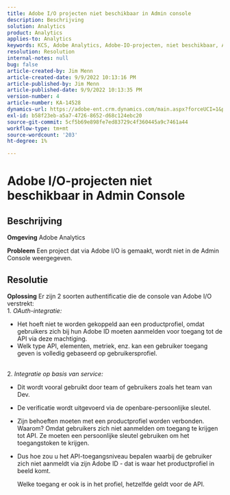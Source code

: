 ```yaml
---
title: Adobe I/O projecten niet beschikbaar in Admin console
description: Beschrijving
solution: Analytics
product: Analytics
applies-to: Analytics
keywords: KCS, Adobe Analytics, Adobe-IO-projecten, niet beschikbaar, Admin Console, OAuth-integratie, Service Based Integration
resolution: Resolution
internal-notes: null
bug: false
article-created-by: Jim Menn
article-created-date: 9/9/2022 10:13:16 PM
article-published-by: Jim Menn
article-published-date: 9/9/2022 10:13:35 PM
version-number: 4
article-number: KA-14528
dynamics-url: https://adobe-ent.crm.dynamics.com/main.aspx?forceUCI=1&pagetype=entityrecord&etn=knowledgearticle&id=79289e96-8c30-ed11-9db1-0022480866ad
exl-id: b58f23eb-a5a7-4726-8652-d68c124ebc20
source-git-commit: 5cf5b69e898fe7ed83729c4f360445a9c7461a44
workflow-type: tm+mt
source-wordcount: '203'
ht-degree: 1%

---
```


# Adobe I/O-projecten niet beschikbaar in Admin Console

## Beschrijving


<b>Omgeving</b>
Adobe Analytics

<b>Probleem</b>
Een project dat via Adobe I/O is gemaakt, wordt niet in de Admin Console weergegeven.


## Resolutie


<b>Oplossing</b>
Er zijn 2 soorten authentificatie die de console van Adobe I/O verstrekt:
<br>1. *OAuth-integratie:*
- Het hoeft niet te worden gekoppeld aan een productprofiel, omdat gebruikers zich bij hun Adobe ID moeten aanmelden voor toegang tot de API via deze machtiging.
- Welk type API, elementen, metriek, enz. kan een gebruiker toegang geven is volledig gebaseerd op gebruikersprofiel.

<br>2. *Integratie op basis van service:*
- Dit wordt vooral gebruikt door team of gebruikers zoals het team van Dev.


- De verificatie wordt uitgevoerd via de openbare-persoonlijke sleutel.


- Zijn behoeften moeten met een productprofiel worden verbonden. Waarom? Omdat gebruikers zich niet aanmelden om toegang te krijgen tot API. Ze moeten een persoonlijke sleutel gebruiken om het toegangstoken te krijgen.
- Dus hoe zou u het API-toegangsniveau bepalen waarbij de gebruiker zich niet aanmeldt via zijn Adobe ID - dat is waar het productprofiel in beeld komt.

  Welke toegang er ook is in het profiel, hetzelfde geldt voor de API.
